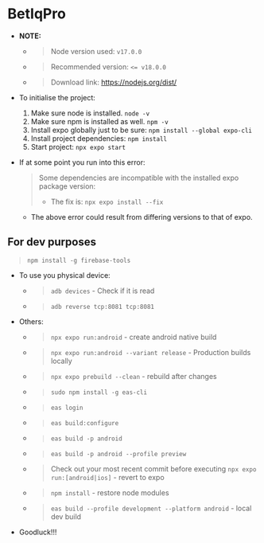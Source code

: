 # BetIqPro

- **NOTE:**

  - > Node version used: `v17.0.0`
  - > Recommended version: `<= v18.0.0`
  - > Download link: <https://nodejs.org/dist/>

- To initialise the project:

  1. Make sure node is installed. `node -v`
  2. Make sure npm is installed as well. `npm -v`
  3. Install expo globally just to be sure: `npm install --global expo-cli`
  4. Install project dependencies: `npm install`
  5. Start project: `npx expo start`

- If at some point you run into this error:

  > Some dependencies are incompatible with the installed expo package version:
  >
  > - The fix is: `npx expo install --fix`

  - The above error could result from differing versions to that of expo.

## For dev purposes

  > `npm install -g firebase-tools`

- To use you physical device:

  - > `adb devices` - Check if it is read

  - > `adb reverse tcp:8081 tcp:8081`

- Others:
  - > `npx expo run:android` - create android native build
  - > `npx expo run:android --variant release` - Production builds locally
  - > `npx expo prebuild --clean` - rebuild after changes
  - > `sudo npm install -g eas-cli`
  - > `eas login`
  - > `eas build:configure`
  - > `eas build -p android`
  - > `eas build -p android --profile preview`
  - > Check out your most recent commit before executing `npx expo run:[android|ios]` - revert to expo
  - > `npm install` - restore node modules
  - > `eas build --profile development --platform android` - local dev build

- Goodluck!!!
